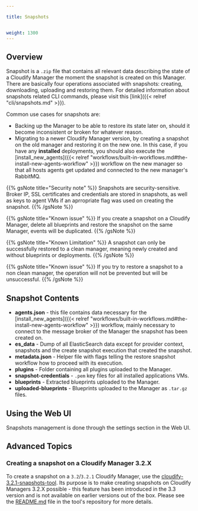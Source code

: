 ```yaml
---

title: Snapshots


weight: 1300
---
```


## Overview

Snapshot is a `.zip` file that contains all relevant data describing the state of a Cloudify Manager the moment the snapshot is created on this Manager. There are basically four operations associated with snapshots: creating, downloading, uploading and restoring them. For detailed information about snapshots related CLI commands, please visit this [link]({{< relref "cli/snapshots.md" >}}).

Common use cases for snapshots are:

* Backing up the Manager to be able to restore its state later on, should it become inconsistent or broken for whatever reason.
* Migrating to a newer Cloudify Manager version, by creating a snapshot on the old manager and restoring it on the new one. In this case, if you have any **installed** deployments, you should also execute the [install_new_agents]({{< relref "workflows/built-in-workflows.md#the-install-new-agents-workflow" >}}) workflow on the new manager so that all hosts agents get updated and connected to the new manager's RabbitMQ.

{{% gsNote title="Security note" %}}
Snapshots are security-sensitive. Broker IP, SSL certificates and credentials are stored in snapshots, as well as keys to agent VMs if an aprropriate flag was used on creating the snapshot.
{{% /gsNote %}}

{{% gsNote title="Known issue" %}}
If you create a snapshot on a Cloudify Manager, delete all blueprints and restore the snapshot on the same Manager, events will be duplicated.
{{% /gsNote %}}

{{% gsNote title="Known Limitation" %}}
A snapshot can only be successfully restored to a clean manager, meaning newly created and without blueprints or deployments.
{{% /gsNote %}}

{{% gsNote title="Known issue" %}}
If you try to restore a snapshot to a non clean manager, the operation will not be prevented but will be unsuccessful.
{{% /gsNote %}}


## Snapshot Contents

* **agents.json** - this file contains data necessary for the [install_new_agents]({{< relref "workflows/built-in-workflows.md#the-install-new-agents-workflow" >}}) workflow, mainly necessary to connect to the message broker of the Manager the snapshot has been created on.
* **es_data** - Dump of all ElasticSearch data except for provider context, snapshots and the create snapshot execution that created the snapshot.
* **metadata.json** - Helper file with flags telling the restore snapshot workflow how to proceed with its execution.
* **plugins** - Folder containing all plugins uploaded to the Manager.
* **snapshot-credentials** - `.pem` key files for all installed applications VMs.
* **blueprints** - Extracted blueprints uploaded to the Manager.
* **uploaded-blueprints** - Blueprints uploaded to the Manager as `.tar.gz` files.

## Using the Web UI
Snapshots management is done through the settings section in the Web UI.

## Advanced Topics

### Creating a snapshot on a Cloudify Manager 3.2.X

To create a snapshot on a `3.2`/`3.2.1` Cloudify Manager, use the [cloudify-3.2.1-snapshots-tool](https://github.com/cloudify-cosmo/cloudify-3.2.1-snapshots-tool). Its purpose is to make creating snapshots on Cloudify Managers 3.2.X possible - this feature has been introduced in the 3.3 version and is not available on earlier versions out of the box. Please see the [README.md](https://github.com/cloudify-cosmo/cloudify-3.2.1-snapshots-tool/blob/master/README.md) file in the tool's repository for more details.
